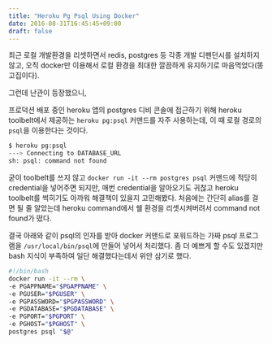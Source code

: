 ```yaml
---
title: "Heroku Pg Psql Using Docker"
date: 2016-08-31T16:45:45+09:00
draft: false
---
```


최근 로컬 개발환경을 리셋하면서 redis, postgres 등 각종 개발 디펜던시를 설치하지 않고, 오직 docker만 이용해서 로컬 환경을 최대한 깔끔하게 유지하기로 마음먹었다(똥고집이다).

그런데 난관이 등장했으니,

프로덕션 배포 중인 heroku 앱의 postgres 디비 콘솔에 접근하기 위해 heroku toolbelt에서 제공하는 `heroku pg:psql` 커맨드를 자주 사용하는데, 이 때 로컬 경로의 `psql`을 이용한다는 것이다.

```bash
$ heroku pg:psql
---> Connecting to DATABASE_URL
sh: psql: command not found
```

굳이 toolbelt를 쓰지 않고 `docker run -it --rm postgres psql` 커맨드에 적당히 credential을 넣어주면 되지만, 매번 credential을 알아오기도 귀찮고 heroku toolbelt를 썩히기도 아까워 해결책이 있을지 고민해봤다.
처음에는 간단히 alias를 걸면 될 줄 알았는데 heroku command에서 쉘 환경을 리셋시켜버려서 command not found가 떴다.

결국 아래와 같이 psql의 인자를 받아 docker 커맨드로 포워드하는 가짜 psql 프로그램을 `/usr/local/bin/psql`에 만들어 넣어서 처리했다.
좀 더 예쁘게 할 수도 있겠지만 bash 지식이 부족하여 일단 해결했다는데서 위안 삼기로 했다.

```bash
#!/bin/bash
docker run -it --rm \
-e PGAPPNAME="$PGAPPNAME" \
-e PGUSER="$PGUSER" \
-e PGPASSWORD="$PGPASSWORD" \
-e PGDATABASE="$PGDATABASE" \
-e PGPORT="$PGPORT" \
-e PGHOST="$PGHOST" \
postgres psql "$@"
```
